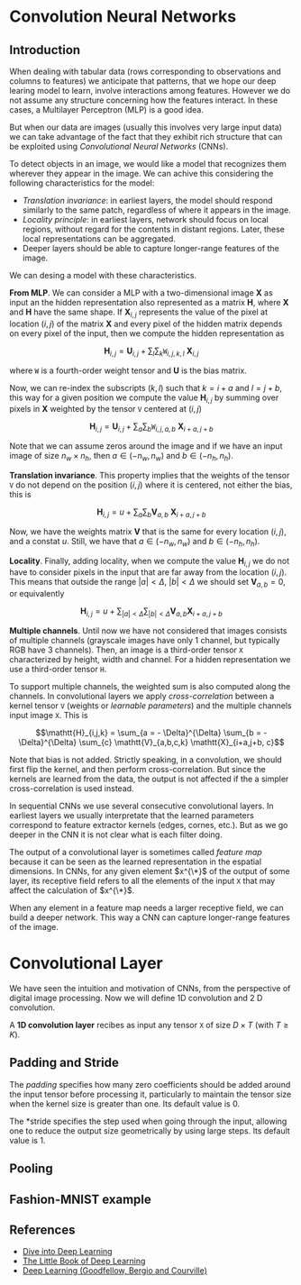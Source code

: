 # Convolution Neural Networks

## Introduction

When dealing with tabular data (rows corresponding to observations and columns to features) we anticipate 
that patterns, that we hope our deep learing model to learn, involve interactions among features. However 
we do not assume any structure concerning how the features interact. In these cases, a Multilayer Perceptron 
(MLP) is a good idea.

But when our data are images (usually this involves very large input data) we can take advantage of the fact 
that they exhibit rich structure that can be exploited using *Convolutional Neural Networks* (CNNs).

To detect objects in an image, we would like a model that recognizes them wherever they appear in the image. 
We can achive this considering the following characteristics for the model:

* *Translation invariance*: in earliest layers, the model should respond similarly to the same 
patch, regardless of where it appears in the image.
* *Locality principle*: in earliest layers, network should focus on local regions, without regard 
for the contents in distant regions. Later, these local representations can be aggregated.
* Deeper layers should be able to capture longer-range features of the image.

We can desing a model with these characteristics.

**From MLP**. We can consider a MLP with a two-dimensional image $\mathbf{X}$ as input an the hidden 
representation also represented as a matrix $\mathbf{H}$, where $\mathbf{X}$ and $\mathbf{H}$ have the same shape. 
If $\mathbf{X}_{i,j}$ represents the value of the pixel at location $(i,j)$ of the matrix $\mathbf{X}$ and every 
pixel of the hidden matrix depends on every pixel of the input, then we compute the hidden representation as

```math
\mathbf{H}_{i,j} = \mathbf{U}_{i,j} + \sum_{l} \sum_{k} \mathtt{W}_{i,j,k,l} \ \mathbf{X}_{i,j}
```

where $\mathtt{W}$ is a fourth-order weight tensor and $\mathbf{U}$ is the bias matrix.

Now, we can re-index the subscripts $(k,l)$ such that $k=i+a$ and $l=j+b$, this way for a given position we 
compute the value $\mathbf{H}_{i,j}$ by summing over pixels in $\mathbf{X}$ weighted by the tensor $\mathtt{V}$ 
centered at $(i,j)$

```math
\mathbf{H}_{i,j} = \mathbf{U}_{i,j} + \sum_{a} \sum_{b} \mathtt{W}_{i,j,a,b} \ \mathbf{X}_{i+a,j+b}
```

Note that we can assume zeros around the image and if we have an input image of size $n_w \times n_h$, then 
$a \in (-n_w, n_w)$ and $b \in (-n_h, n_h)$. 

**Translation invariance**.  This property implies that the weights of the tensor $\mathtt{V}$ do not 
depend on the position $(i,j)$ where it is centered, not either the bias, this is

```math
\mathbf{H}_{i,j} = u + \sum_{a} \sum_{b} \mathbf{V}_{a,b} \ \mathbf{X}_{i+a,j+b}
```
Now, we have the weights matrix $\mathbf{V}$ that is the same for every location $(i,j)$, and a constat $u$. 
Still, we have that $a \in (-n_w, n_w)$ and $b \in (-n_h, n_h)$.

**Locality**. Finally, adding locality, when we compute the value $\mathbf{H}_ {i,j}$ we do not have to consider 
pixels in the input that are far away from the location $(i,j)$. This means that outside the range $|a|<\Delta$, 
$|b|<\Delta$ we should set $\mathbf{V}_ {a,b}=0$, or equivalently

```math
\mathbf{H}_{i,j} = u + \sum_{|a|<\Delta} \sum_{|b|<\Delta} \mathbf{V}_{a,b} \mathbf{X}_{i+a,j+b}
```

**Multiple channels**. Until now we have not considered that images consists of multiple channels (grayscale images 
have only 1 channel, but typically RGB have 3 channels). Then, an image is a third-order tensor $\mathtt{X}$ 
characterized by height, width and channel. For a hidden representation we use a third-order tensor $\mathtt{H}$.

To support multiple channels, the weighted sum is also computed along the channels. In convolutional layers we apply 
*cross-correlation* between a kernel tensor $\mathtt{V}$ (weights or *learnable parameters*) and the multiple channels 
input image $\mathtt{X}$. This is

```math
\mathtt{H}_{i,j,k} = \sum_{a = - \Delta}^{\Delta} \sum_{b = - \Delta}^{\Delta} \sum_{c} \mathtt{V}_{a,b,c,k} \mathtt{X}_{i+a,j+b, c}
```

Note that bias is not added. Strictly speaking, in a convolution, we should first flip the kernel, and then perform 
cross-correlation. But since the kernels are learned from the data, the output is not affected if the a simpler 
cross-correlation is used instead.

In sequential CNNs we use several consecutive convolutional layers. In earliest layers we usually interpretate that the 
learned parameters correspond to feature extractor kernels (edges, cornes, etc.). But as we go deeper in the CNN it is 
not clear what is each filter doing.

The output of a convolutional layer is sometimes called *feature map* because it can be seen as the learned representation 
in the espatial dimensions. In CNNs, for any given element $x^{\*}$ of the output of some layer, its receptive field refers 
to all the elements of the input $\mathtt{X}$ that may affect the calculation of $x^{\*}$. 

When any element in a feature map needs a larger receptive field, we can build a deeper network. This way a CNN can 
capture longer-range features of the image.

# Convolutional Layer

We have seen the intuition and motivation of CNNs, from the perspective of digital image processing. Now 
we will define 1D convolution and 2 D convolution.

A **1D convolution layer** recibes as input any tensor $\mathtt{X}$ of size $D \times T$ (with $T \geq K$).

## Padding and Stride

The *padding* specifies how many zero coefficients should be added around the input tensor before processing it, 
particularly to maintain the tensor size when the kernel size is greater than one. Its default value is 0.

The *stride specifies the step used when going through the input, allowing one to reduce the output size geometrically 
by using large steps. Its default value is 1.

## Pooling

## Fashion-MNIST example

## References
* [Dive into Deep Learning](https://d2l.ai/)
* [The Little Book of Deep Learning](https://fleuret.org/public/lbdl.pdf)
* [Deep Learning (Goodfellow, Bergio and Courville)](https://www.deeplearningbook.org/)
